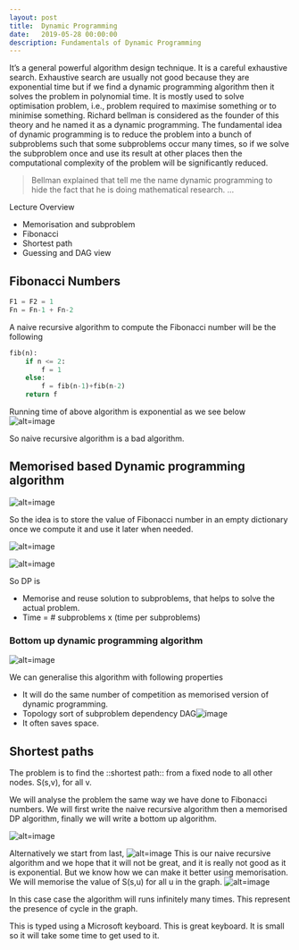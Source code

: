 ```yaml
---
layout: post
title:  Dynamic Programming
date:   2019-05-28 00:00:00
description: Fundamentals of Dynamic Programming
---
```


It’s a general powerful algorithm design technique.  It is a careful exhaustive search. Exhaustive search are usually not good because they are exponential time but if we find a dynamic programming algorithm then it solves the problem in polynomial time.  It is mostly used to solve optimisation problem, i.e., problem required to maximise something or to minimise something. Richard bellman is considered as the founder of this theory and he named it as a dynamic programming. The fundamental idea of dynamic programming is to reduce the problem into a bunch of subproblems such that some subproblems occur many times, so if we solve the subproblem once and use its result at other places then the computational complexity of the problem will be significantly reduced.

> Bellman explained that tell me the name dynamic programming to hide the fact that he is doing mathematical research.  ...

Lecture Overview

* Memorisation and subproblem
* Fibonacci
* Shortest path
* Guessing and DAG view

## Fibonacci Numbers

```python
F1 = F2 = 1
Fn = Fn-1 + Fn-2
```

A naive recursive algorithm to compute the Fibonacci number will be the following

```python
fib(n):
    if n <= 2:
        f = 1
    else:
        f = fib(n-1)+fib(n-2)
    return f
```

Running time of above algorithm is exponential as we see below
![alt=image](../../../img/Dynamic%20Programming/bear_sketch@2x.png)

So naive recursive algorithm is a bad algorithm.

## Memorised based Dynamic programming algorithm

![alt=image](../../../img/Dynamic%20Programming/bear_sketch@2x%202.png)

So the idea is to store the value of Fibonacci number in an empty dictionary once we compute it and use it later when needed.

![alt=image](../../../img/Dynamic%20Programming/bear_sketch@2x%203.png)

![alt=image](../../../img/Dynamic%20Programming/bear_sketch@2x%204.png)

So DP is

* Memorise and reuse solution to subproblems, that helps to solve the actual problem.
* Time = # subproblems x (time per subproblems)

### Bottom up dynamic programming algorithm

![alt=image](../../../img/Dynamic%20Programming/bear_sketch@2x%205.png)

We can generalise this algorithm with following properties

* It will do the same number of competition as memorised version of dynamic programming.
* Topology sort of subproblem dependency DAG![image](../../../img/Dynamic%20Programming/bear_sketch@2x%206.png)
* It often saves space.

## Shortest paths

The problem is to find the ::shortest path:: from a fixed node to all other nodes. S(s,v), for all v.

We will analyse the problem the same way we have done to Fibonacci numbers. We will first write the naive recursive algorithm then a memorised DP algorithm, finally we will write a bottom up algorithm.

![alt=image](../../../img/Dynamic%20Programming/bear_sketch@2x%207.png)

Alternatively we start from last,
![alt=image](../../../img/Dynamic%20Programming/bear_sketch@2x%208.png)
This is our naive recursive algorithm and we hope that it will not be great, and it is really not good as it is exponential. But we know how we can make it better using memorisation.  We will memorise the value of S(s,u) for all u in the graph.
![alt=image](../../../img/Dynamic%20Programming/bear_sketch@2x%209.png)

In this case case the algorithm will runs infinitely many times. This represent the presence of cycle in the graph.

This is typed using a Microsoft keyboard.  This is great keyboard. It is small so it will take some time to get used to it.
